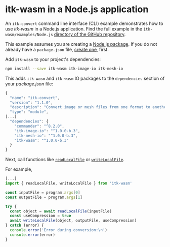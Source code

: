 # itk-wasm in a Node.js application

An `itk-convert` command line interface (CLI) example demonstrates how to use *itk-wasm* in a Node.js application. Find the full example in the `itk-wasm/examples/Node.js` [directory of the GitHub repository](https://github.com/InsightSoftwareConsortium/itk-wasm/tree/main/examples/Node.js).

This example assumes you are creating a [Node.js package](https://docs.npmjs.com/getting-started/what-is-npm). If you do not already have a `package.json` file, [create one](https://docs.npmjs.com/getting-started/using-a-package.json), first.

Add `itk-wasm` to your project's dependencies:

```sh
npm install --save itk-wasm itk-image-io itk-mesh-io
```

This adds `itk-wasm` and `itk-wasm` IO packages to the `dependencies` section of your *package.json* file:

```js
{
  "name": "itk-convert",
  "version": "1.1.0",
  "description": "Convert image or mesh files from one format to another.",
  "type": "module",
[...]
  "dependencies": {
    "commander": "^8.2.0",
    "itk-image-io": "^1.0.0-b.3",
    "itk-mesh-io": "^1.0.0-b.3",
    "itk-wasm": "^1.0.0-b.3"
  }
}
```

Next, call functions like [`readLocalFile`](/api/node_io.html) or [`writeLocalFile`](/api/node_io.html).

For example,

```js
[...]
import { readLocalFile, writeLocalFile } from 'itk-wasm'

const inputFile = program.args[0]
const outputFile = program.args[1]

try {
  const object = await readLocalFile(inputFile)
  const useCompression = true
  await writeLocalFile(object, outputFile, useCompression)
} catch (error) {
  console.error('Error during conversion:\n')
  console.error(error)
}
```
